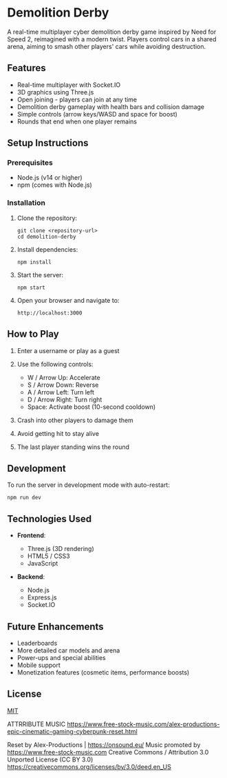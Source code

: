 # Demolition Derby

A real-time multiplayer cyber demolition derby game inspired by Need for Speed 2, reimagined with a modern twist. Players control cars in a shared arena, aiming to smash other players' cars while avoiding destruction.

## Features

- Real-time multiplayer with Socket.IO
- 3D graphics using Three.js
- Open joining - players can join at any time
- Demolition derby gameplay with health bars and collision damage
- Simple controls (arrow keys/WASD and space for boost)
- Rounds that end when one player remains

## Setup Instructions

### Prerequisites

- Node.js (v14 or higher)
- npm (comes with Node.js)

### Installation

1. Clone the repository:
   ```
   git clone <repository-url>
   cd demolition-derby
   ```

2. Install dependencies:
   ```
   npm install
   ```

3. Start the server:
   ```
   npm start
   ```

4. Open your browser and navigate to:
   ```
   http://localhost:3000
   ```

## How to Play

1. Enter a username or play as a guest
2. Use the following controls:
   - W / Arrow Up: Accelerate
   - S / Arrow Down: Reverse
   - A / Arrow Left: Turn left
   - D / Arrow Right: Turn right
   - Space: Activate boost (10-second cooldown)

3. Crash into other players to damage them
4. Avoid getting hit to stay alive
5. The last player standing wins the round

## Development

To run the server in development mode with auto-restart:

```
npm run dev
```

## Technologies Used

- **Frontend**:
  - Three.js (3D rendering)
  - HTML5 / CSS3
  - JavaScript

- **Backend**:
  - Node.js
  - Express.js
  - Socket.IO

## Future Enhancements

- Leaderboards
- More detailed car models and arena
- Power-ups and special abilities
- Mobile support
- Monetization features (cosmetic items, performance boosts)

## License

[MIT](LICENSE)



ATTRRIBUTE MUSIC
https://www.free-stock-music.com/alex-productions-epic-cinematic-gaming-cyberpunk-reset.html 

Reset by Alex-Productions | https://onsound.eu/
Music promoted by https://www.free-stock-music.com
Creative Commons / Attribution 3.0 Unported License (CC BY 3.0)
https://creativecommons.org/licenses/by/3.0/deed.en_US

